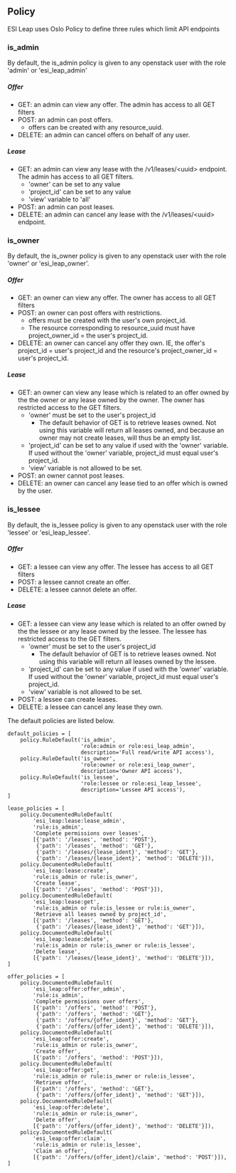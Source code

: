 ## Policy
ESI Leap uses Oslo Policy to define three rules which limit API endpoints

### is_admin
By default, the is_admin policy is given to any openstack user with the role 'admin' or 'esi_leap_admin'

##### Offer
* GET: an admin can view any offer. The admin has access to all GET filters
* POST: an admin can post offers.
  * offers can be created with any resource_uuid.
* DELETE: an admin can cancel offers on behalf of any user.

##### Lease
* GET: an admin can view any lease with the /v1/leases/\<uuid> endpoint. The admin has access to all GET filters.
  * 'owner' can be set to any value
  * 'project_id' can be set to any value
  * 'view' variable to 'all'
* POST: an admin can post leases.
* DELETE: an admin can cancel any lease with the /v1/leases/\<uuid> endpoint.

### is_owner
By default, the is_owner policy is given to any openstack user with the role 'owner' or 'esi_leap_owner'.


##### Offer
* GET: an owner can view any offer. The owner has access to all GET filters
* POST: an owner can post offers with restrictions.
  * offers must be created with the user's own project_id.
  * The resource corresponding to resource_uuid must have project_owner_id = the user's project_id.
* DELETE: an owner can cancel any offer they own. IE, the offer's project_id = user's project_id and the resource's project_owner_id = user's project_id.

##### Lease
* GET: an owner can view any lease which is related to an offer owned by the the owner or any lease owned by the owner. The owner has restricted access to the GET filters.
  * 'owner' must be set to the user's project_id
    * The default behavior of GET is to retrieve leases owned. Not using this variable will return all leases owned, and because an owner may not create leases, will thus be an empty list.
  * 'project_id' can be set to any value if used with the 'owner' variable. If used without the 'owner' variable, project_id must equal user's project_id.
  * 'view' variable is not allowed to be set.
* POST: an owner cannot post leases.
* DELETE: an owner can cancel any lease tied to an offer which is owned by the user.


### is_lessee

By default, the is_lessee policy is given to any openstack user with the role 'lessee' or 'esi_leap_lessee'.


##### Offer
* GET: a lessee can view any offer. The lessee has access to all GET filters
* POST: a lessee cannot create an offer.
* DELETE: a lessee cannot delete an offer.

##### Lease
* GET: a lessee can view any lease which is related to an offer owned by the the lessee or any lease owned by the lessee. The lessee has restricted access to the GET filters.
  * 'owner' must be set to the user's project_id
    * The default behavior of GET is to retrieve leases owned. Not using this variable will return all leases owned by the lessee.
  * 'project_id' can be set to any value if used with the 'owner' variable. If used without the 'owner' variable, project_id must equal user's project_id.
  * 'view' variable is not allowed to be set.
* POST: a lessee can create leases.
* DELETE: a lessee can cancel any lease they own.


The default policies are listed below.
```
default_policies = [
    policy.RuleDefault('is_admin',
                       'role:admin or role:esi_leap_admin',
                       description='Full read/write API access'),
    policy.RuleDefault('is_owner',
                       'role:owner or role:esi_leap_owner',
                       description='Owner API access'),
    policy.RuleDefault('is_lessee',
                       'role:lessee or role:esi_leap_lessee',
                       description='Lessee API access'),
]

lease_policies = [
    policy.DocumentedRuleDefault(
        'esi_leap:lease:lease_admin',
        'rule:is_admin',
        'Complete permissions over leases',
        [{'path': '/leases', 'method': 'POST'},
         {'path': '/leases', 'method': 'GET'},
         {'path': '/leases/{lease_ident}', 'method': 'GET'},
         {'path': '/leases/{lease_ident}', 'method': 'DELETE'}]),
    policy.DocumentedRuleDefault(
        'esi_leap:lease:create',
        'rule:is_admin or rule:is_owner',
        'Create lease',
        [{'path': '/leases', 'method': 'POST'}]),
    policy.DocumentedRuleDefault(
        'esi_leap:lease:get',
        'rule:is_admin or rule:is_lessee or rule:is_owner',
        'Retrieve all leases owned by project_id',
        [{'path': '/leases', 'method': 'GET'},
         {'path': '/leases/{lease_ident}', 'method': 'GET'}]),
    policy.DocumentedRuleDefault(
        'esi_leap:lease:delete',
        'rule:is_admin or rule:is_owner or rule:is_lessee',
        'Delete lease',
        [{'path': '/leases/{lease_ident}', 'method': 'DELETE'}]),
]

offer_policies = [
    policy.DocumentedRuleDefault(
        'esi_leap:offer:offer_admin',
        'rule:is_admin',
        'Complete permissions over offers',
        [{'path': '/offers', 'method': 'POST'},
         {'path': '/offers', 'method': 'GET'},
         {'path': '/offers/{offer_ident}', 'method': 'GET'},
         {'path': '/offers/{offer_ident}', 'method': 'DELETE'}]),
    policy.DocumentedRuleDefault(
        'esi_leap:offer:create',
        'rule:is_admin or rule:is_owner',
        'Create offer',
        [{'path': '/offers', 'method': 'POST'}]),
    policy.DocumentedRuleDefault(
        'esi_leap:offer:get',
        'rule:is_admin or rule:is_owner or rule:is_lessee',
        'Retrieve offer',
        [{'path': '/offers', 'method': 'GET'},
         {'path': '/offers/{offer_ident}', 'method': 'GET'}]),
    policy.DocumentedRuleDefault(
        'esi_leap:offer:delete',
        'rule:is_admin or rule:is_owner',
        'Delete offer',
        [{'path': '/offers/{offer_ident}', 'method': 'DELETE'}]),
    policy.DocumentedRuleDefault(
        'esi_leap:offer:claim',
        'rule:is_admin or rule:is_lessee',
        'Claim an offer',
        [{'path': '/offers/{offer_ident}/claim', 'method': 'POST'}]),
]

```